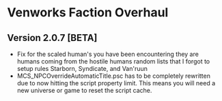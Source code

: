 # Venworks Faction Overhaul

## Version 2.0.7 [BETA]
* Fix for the scaled human's you have been encountering they are humans coming from the hostile humans random lists that I forgot to setup rules Starborn, Syndicate, and Van'ruun
* MCS_NPCOverrideAutomaticTitle.psc has to be completely rewritten due to now hitting the script property limit. This means you will need a new universe or game to reset the script cache. 
